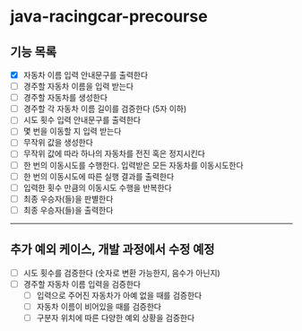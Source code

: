 # java-racingcar-precourse  

## 기능 목록
- [X] 자동차 이름 입력 안내문구를 출력한다
- [ ] 경주할 자동차 이름을 입력 받는다
- [ ] 경주할 자동차를 생성한다
- [ ] 경주할 각 자동차 이름 길이를 검증한다 (5자 이하)
- [ ] 시도 횟수 입력 안내문구를 출력한다
- [ ] 몇 번을 이동할 지 입력 받는다
- [ ] 무작위 값을 생성한다
- [ ] 무작위 값에 따라 하나의 자동차를 전진 혹은 정지시킨다
- [ ] 한 번의 이동시도를 수행한다. 입력받은 모든 자동차를 이동시도한다
- [ ] 한 번의 이동시도에 따른 실행 결과를 출력한다
- [ ] 입력한 횟수 만큼의 이동시도 수행을 반복한다
- [ ] 최종 우승자(들)을 판별한다
- [ ] 최종 우승자(들)을 출력한다

--- 

## 추가 예외 케이스, 개발 과정에서 수정 예정
- [ ] 시도 횟수를 검증한다 (숫자로 변환 가능한지, 음수가 아닌지)
- [ ] 경주할 자동차 이름 입력을 검증한다
    - [ ] 입력으로 주어진 자동차가 아예 없을 때를 검증한다
    - [ ] 자동차 이름이 비어있을 때를 검증한다
    - [ ] 구분자 위치에 따른 다양한 예외 상황을 검증한다
